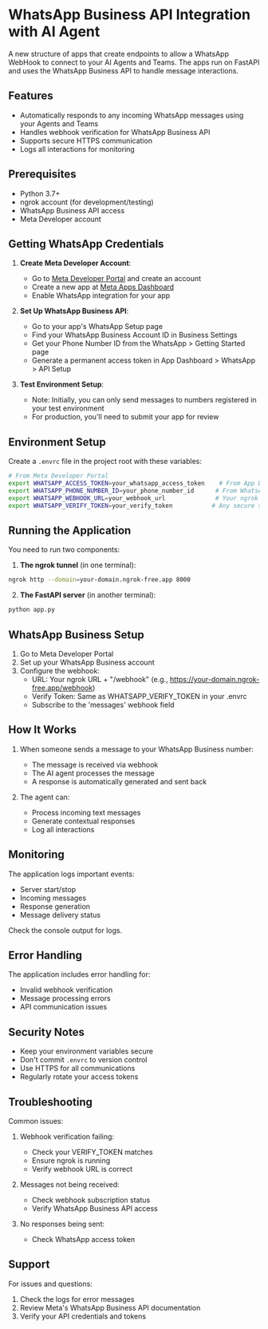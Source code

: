 # WhatsApp Business API Integration with AI Agent

A new structure of apps that create endpoints to allow a WhatsApp WebHook to connect to your AI Agents and Teams.
The apps run on FastAPI and uses the WhatsApp Business API to handle message interactions.

## Features

- Automatically responds to any incoming WhatsApp messages using your Agents and Teams
- Handles webhook verification for WhatsApp Business API
- Supports secure HTTPS communication
- Logs all interactions for monitoring

## Prerequisites

- Python 3.7+
- ngrok account (for development/testing)
- WhatsApp Business API access
- Meta Developer account

## Getting WhatsApp Credentials

1. **Create Meta Developer Account**:

   - Go to [Meta Developer Portal](https://developers.facebook.com/) and create an account
   - Create a new app at [Meta Apps Dashboard](https://developers.facebook.com/apps/)
   - Enable WhatsApp integration for your app

2. **Set Up WhatsApp Business API**:

   - Go to your app's WhatsApp Setup page
   - Find your WhatsApp Business Account ID in Business Settings
   - Get your Phone Number ID from the WhatsApp > Getting Started page
   - Generate a permanent access token in App Dashboard > WhatsApp > API Setup

3. **Test Environment Setup**:
   - Note: Initially, you can only send messages to numbers registered in your test environment
   - For production, you'll need to submit your app for review

## Environment Setup

Create a `.envrc` file in the project root with these variables:

```bash
# From Meta Developer Portal
export WHATSAPP_ACCESS_TOKEN=your_whatsapp_access_token    # From App Dashboard > WhatsApp > API Setup
export WHATSAPP_PHONE_NUMBER_ID=your_phone_number_id      # From WhatsApp > Getting Started
export WHATSAPP_WEBHOOK_URL=your_webhook_url              # Your ngrok URL + /webhook
export WHATSAPP_VERIFY_TOKEN=your_verify_token           # Any secure string you choose

```

## Running the Application

You need to run two components:

1. **The ngrok tunnel** (in one terminal):

```bash
ngrok http --domain=your-domain.ngrok-free.app 8000
```

2. **The FastAPI server** (in another terminal):

```bash
python app.py
```

## WhatsApp Business Setup

1. Go to Meta Developer Portal
2. Set up your WhatsApp Business account
3. Configure the webhook:
   - URL: Your ngrok URL + "/webhook" (e.g., https://your-domain.ngrok-free.app/webhook)
   - Verify Token: Same as WHATSAPP_VERIFY_TOKEN in your .envrc
   - Subscribe to the 'messages' webhook field

## How It Works

1. When someone sends a message to your WhatsApp Business number:

   - The message is received via webhook
   - The AI agent processes the message
   - A response is automatically generated and sent back

2. The agent can:
   - Process incoming text messages
   - Generate contextual responses
   - Log all interactions

## Monitoring

The application logs important events:

- Server start/stop
- Incoming messages
- Response generation
- Message delivery status

Check the console output for logs.

## Error Handling

The application includes error handling for:

- Invalid webhook verification
- Message processing errors
- API communication issues

## Security Notes

- Keep your environment variables secure
- Don't commit `.envrc` to version control
- Use HTTPS for all communications
- Regularly rotate your access tokens

## Troubleshooting

Common issues:

1. Webhook verification failing:

   - Check your VERIFY_TOKEN matches
   - Ensure ngrok is running
   - Verify webhook URL is correct

2. Messages not being received:

   - Check webhook subscription status
   - Verify WhatsApp Business API access

3. No responses being sent:
   - Check WhatsApp access token

## Support

For issues and questions:

1. Check the logs for error messages
2. Review Meta's WhatsApp Business API documentation
3. Verify your API credentials and tokens
